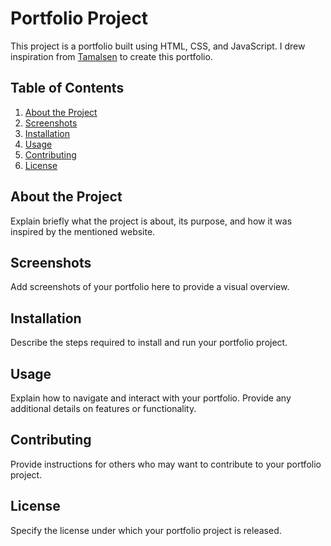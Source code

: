 # Portfolio Project

This project is a portfolio built using HTML, CSS, and JavaScript. I drew inspiration from [Tamalsen](https://tamalsen.dev/) to create this portfolio.

## Table of Contents

1. [About the Project](#about-the-project)
2. [Screenshots](#screenshots)
3. [Installation](#installation)
4. [Usage](#usage)
5. [Contributing](#contributing)
6. [License](#license)

## About the Project

Explain briefly what the project is about, its purpose, and how it was inspired by the mentioned website.

## Screenshots

Add screenshots of your portfolio here to provide a visual overview.

## Installation

Describe the steps required to install and run your portfolio project.

## Usage

Explain how to navigate and interact with your portfolio. Provide any additional details on features or functionality.

## Contributing

Provide instructions for others who may want to contribute to your portfolio project.

## License

Specify the license under which your portfolio project is released.
